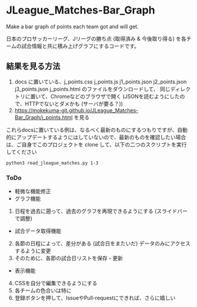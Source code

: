 # JLeague_Matches-Bar_Graph
Make a bar graph of points each team got and will get.

日本のプロサッカーリーグ、Jリーグの勝ち点 (取得済み & 今後取り得る) を各チームの試合情報と共に積み上げグラフにするコードです。

## 結果を見る方法
1. docs に置いている、j_points.css  j_points.js  j1_points.json  j2_points.json  j3_points.json j_points.html のファイルをダウンロードして、
同じディレクトリに置いて、Chromeなどのブラウザで開く (JSONを読むようにしたので、HTTPでないとダメかも (サーバが要る？))
1. https://mokekuma-git.github.io/JLeague_Matches-Bar_Graph/j_points.html を見る

これらdocsに置いている例は、なるべく最新のものにするつもりですが、自動的にアップデートするようにはしていないので、最新のものを確認したい場合は、ご自身でこのプロジェクトを clone して、以下の二つのスクリプトを実行してください  
```
python3 read_jleague_matches.py 1-3
```


### ToDo
+ 軽微な機能修正
+ グラフ機能
1. 日程を過去に遡って、過去のグラフを再現できるようにする (スライドバーで調整)
+ 試合データ取得機能
2. 各節の日程によって、差分がある (試合日をまたいだ) データのみにアクセスするように変更
3. そのために、各節の試合日リストを保存・更新
+ 表示機能
4. CSSを自分で編集できるようにする
5. 各チームの色合いは特に
6. 登録ボタンを押して、IssueやPull-requestにできれば、さらに嬉しい
